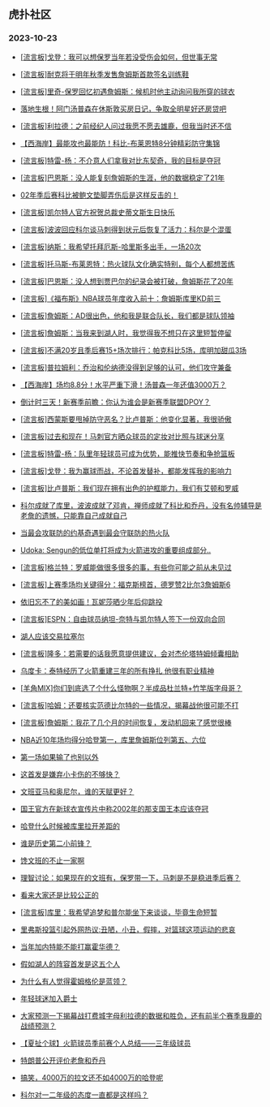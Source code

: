 ## 虎扑社区 
### 2023-10-23

+ [[流言板]戈登：我可以想保罗当年若没受伤会如何，但世事无常](https://bbs.hupu.com/622582789.html)

+ [[流言板]耐克将于明年秋季发售詹姆斯首款签名训练鞋](https://bbs.hupu.com/622580189.html)

+ [[流言板]里奇-保罗回忆初遇詹姆斯：候机时他主动询问我所穿的球衣](https://bbs.hupu.com/622582668.html)

+ [落地生根！阿门汤普森在休斯敦买房日记，争取全明星好还房贷吧](https://bbs.hupu.com/622580068.html)

+ [[流言板]利拉德：之前经纪人问过我愿不愿去雄鹿，但我当时还不信](https://bbs.hupu.com/622582905.html)

+ [【西海岸】最能攻也最能防！科比-布莱恩特8分钟精彩防守集锦](https://bbs.hupu.com/622579305.html)

+ [[流言板]特雷-杨：不介意人们拿我对比东契奇，我的目标是夺冠](https://bbs.hupu.com/622583558.html)

+ [[流言板]巴恩斯：没人能复刻詹姆斯的生涯，他的数据稳定了21年](https://bbs.hupu.com/622578364.html)

+ [02年季后赛科比被鲍文垫脚弄伤后是这样反击的！](https://bbs.hupu.com/622578115.html)

+ [[流言板]凯尔特人官方祝贺总裁史蒂文斯生日快乐](https://bbs.hupu.com/622583337.html)

+ [[流言板]波波回应科尔谈马刺得到状元后恢复了活力：科尔是个混蛋](https://bbs.hupu.com/622576947.html)

+ [[流言板]纳斯：我希望托拜厄斯-哈里斯多出手，一场20次](https://bbs.hupu.com/622581999.html)

+ [[流言板]托马斯-布莱恩特：热火球队文化确实特别，每个人都想苦练](https://bbs.hupu.com/622582990.html)

+ [[流言板]巴恩斯：没人想到贾巴尔的纪录会被打破，詹姆斯花了20年](https://bbs.hupu.com/622578479.html)

+ [[流言板]《福布斯》NBA球员年度收入前十：詹姆斯库里KD前三](https://bbs.hupu.com/622577960.html)

+ [[流言板]詹姆斯：AD很出色，他和我是联合队长，我们都是球队领袖](https://bbs.hupu.com/622576366.html)

+ [[流言板]詹姆斯：当我来到湖人时，我觉得我不想只在这里短暂停留](https://bbs.hupu.com/622576177.html)

+ [[流言板]不满20岁且季后赛15+场次排行：帕克科比5场，库明加甜瓜3场](https://bbs.hupu.com/622584904.html)

+ [[流言板]普拉姆利：乔治和伦纳德没得到足够的认可，他们攻守兼备](https://bbs.hupu.com/622583453.html)

+ [【西海岸】场均8.8分！水平严重下滑！汤普森一年还值3000万？](https://bbs.hupu.com/622578637.html)

+ [倒计时三天！新赛季前瞻：你认为谁会是新赛季联盟DPOY？](https://bbs.hupu.com/622575580.html)

+ [[流言板]西蒙斯要甩掉防守恶名？比卢普斯：他变化显著，我很骄傲](https://bbs.hupu.com/622584233.html)

+ [[流言板]过去和现在！马刺官方晒众球员的定妆对比照与球迷分享](https://bbs.hupu.com/622580258.html)

+ [[流言板]特雷-杨：队里年轻球员可成为优势，能推快节奏和争抢篮板](https://bbs.hupu.com/622583744.html)

+ [[流言板]戈登：我为赢球而战，不论首发替补，都能发挥我的影响力](https://bbs.hupu.com/622583876.html)

+ [[流言板]比卢普斯：我们现在拥有出色的护框能力，我们有艾顿和罗威](https://bbs.hupu.com/622582490.html)

+ [科尔成就了库里，波波成就了邓肯，禅师成就了科比和乔丹，没有名帅辅导是老詹的遗憾，只能靠自己成就自己](https://bbs.hupu.com/622583201.html)

+ [当最会攻联防的约基奇遇到最会守联防的热火队](https://bbs.hupu.com/622575239.html)

+ [Udoka: Sengun的低位单打将成为火箭进攻的重要组成部分..](https://bbs.hupu.com/622583873.html)

+ [[流言板]格兰特：罗威能做很多很多的事，有些你可能之前从未见过](https://bbs.hupu.com/622583495.html)

+ [[流言板]上赛季场均关键得分：福克斯榜首，德罗赞2比尔3詹姆斯6](https://bbs.hupu.com/622575751.html)

+ [依旧忘不了的美如画！瓦妮莎晒少年后仰跳投](https://bbs.hupu.com/622575291.html)

+ [[流言板]ESPN：自由球员纳坦-奈特与凯尔特人签下一份双向合同](https://bbs.hupu.com/622585619.html)

+ [湖人应该交易拉塞尔](https://bbs.hupu.com/622584161.html)

+ [[流言板]隆多：若需要的话我愿意提供建议，会对杰伦塔特姆倾囊相助](https://bbs.hupu.com/622575316.html)

+ [乌度卡：泰特经历了火箭重建三年的所有挣扎 他很有职业精神](https://bbs.hupu.com/622584174.html)

+ [[羊角MIX]你们到底选了个什么怪物啊？半成品杜兰特+竹竿版字母哥？](https://bbs.hupu.com/622574856.html)

+ [[流言板]哈姆：还要核实范德比尔特的一些情况，揭幕战他很可能不打](https://bbs.hupu.com/622576734.html)

+ [[流言板]詹姆斯：我花了几个月的时间恢复，发动机回来了感觉很棒](https://bbs.hupu.com/622574993.html)

+ [NBA近10年场均得分哈登第一，库里詹姆斯位列第五、六位](https://bbs.hupu.com/622584969.html)

+ [第一场如果输了也别以外](https://bbs.hupu.com/622584845.html)

+ [这首发是嫌弃小卡伤的不够快？](https://bbs.hupu.com/622583344.html)

+ [文班亚马和奥尼尔，谁的天赋更好？](https://bbs.hupu.com/622585017.html)

+ [国王官方在新球衣宣传片中称2002年的那支国王本应该夺冠](https://bbs.hupu.com/622575266.html)

+ [哈登什么时候被库里拉开差距的](https://bbs.hupu.com/622584999.html)

+ [谁是历史第二小前锋？](https://bbs.hupu.com/622584957.html)

+ [馋文班的不止一家啊](https://bbs.hupu.com/622583022.html)

+ [理智讨论：如果现在的文班有，保罗带一下，马刺是不是稳进季后赛？](https://bbs.hupu.com/622585052.html)

+ [看来大家还是比较公正的](https://bbs.hupu.com/622579648.html)

+ [[流言板]库里：我希望追梦和普尔能坐下来谈谈，毕竟生命短暂](https://bbs.hupu.com/622574290.html)

+ [里弗斯投篮引起外网热议:丑陋，小丑，假摔，对篮球这项运动的悲哀](https://bbs.hupu.com/622577564.html)

+ [当年加内特能不能打赢霍华德？](https://bbs.hupu.com/622583324.html)

+ [假如湖人的阵容首发是这五个人](https://bbs.hupu.com/622584150.html)

+ [为什么有人觉得霍姆格伦是蓝领？](https://bbs.hupu.com/622584537.html)

+ [年轻球迷加入爵士](https://bbs.hupu.com/622583941.html)

+ [大家预测一下揭幕战打费城字母利拉德的数据和胜负，还有前半个赛季我鹿的战绩预测？](https://bbs.hupu.com/622584666.html)

+ [【夏扯个球】火箭球员季前赛个人总结——三年级球员](https://bbs.hupu.com/622583085.html)

+ [特朗普公开评价老詹和乔丹](https://bbs.hupu.com/622574848.html)

+ [搞笑，4000万的拉文还不如4000万的哈登呢](https://bbs.hupu.com/622583182.html)

+ [科尔对一二年级的态度一直都是这样吗？](https://bbs.hupu.com/622584278.html)

